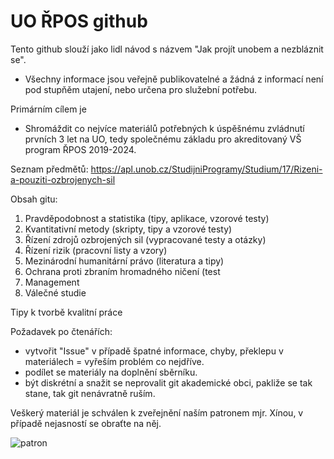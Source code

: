 # UO ŘPOS github
Tento github slouží jako lidl návod s názvem "Jak projít unobem a nezbláznit se".
- Všechny informace jsou veřejně publikovatelné a žádná z informací není pod stupňěm utajení, nebo určena pro služební potřebu.

Primárním cílem je
- Shromáždit co nejvíce materiálů potřebných k úspěšnému zvládnutí prvních 3 let na UO, tedy společnému základu pro akreditovaný VŠ program ŘPOS 2019-2024.

Seznam předmětů:
https://apl.unob.cz/StudijniProgramy/Studium/17/Rizeni-a-pouziti-ozbrojenych-sil

Obsah gitu:
1. Pravděpodobnost a statistika (tipy, aplikace, vzorové testy)
2. Kvantitativní metody (skripty, tipy a vzorové testy)
3. Řízení zdrojů ozbrojených sil (vypracované testy a otázky)
4. Řízení rizik (pracovní listy a vzory)
5. Mezinárodní humanitární právo (literatura a tipy)
6. Ochrana proti zbraním hromadného ničení (test
7. Management
8. Válečné studie

Tipy k tvorbě kvalitní práce


Požadavek po čtenářích:
- vytvořit "Issue" v případě špatné informace, chyby, překlepu v materiálech = vyřeším problém co nejdříve.
- podílet se materiály na doplnění sběrníku.
- být diskrétní a snažit se neprovalit git akademické obci, pakliže se tak stane, tak git nenávratně ruším.


Veškerý materiál je schválen k zveřejnění naším patronem mjr. Xínou, v případě nejasností se obraťte na něj.

![patron](https://raw.githubusercontent.com/ShinoYumi/uo-rpos/main//patron.jpg)